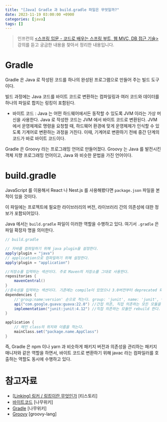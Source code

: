 ```yaml
---
title: "[Java] Gradle 과 build.gradle 파일은 무엇일까?"
date: 2023-11-19 03:00:00 +0900
categories: [java]
tags: []
---
```


> 인프런의 [<스프링 입문 - 코드로 배우는 스프링 부트, 웹 MVC, DB 접근 기술>](https://www.inflearn.com/course/%EC%8A%A4%ED%94%84%EB%A7%81-%EC%9E%85%EB%AC%B8-%EC%8A%A4%ED%94%84%EB%A7%81%EB%B6%80%ED%8A%B8/dashboard) 강의를 듣고 궁금한 내용을 찾아서 정리한 내용입니다.
>

# Gradle

Gradle 은 Java 로 작성된 코드를 하나의 완성된 프로그램으로 만들어 주는 빌드 도구이다.

빌드 과정에는 Java 코드를 바이트 코드로 변환하는 컴파일링과 여러 코드와 데이터를 하나의 파일로 합치는 링킹이 포함된다.

- 바이트 코드 : Java 는 어떤 하드웨어에서든 동작할 수 있도록 JVM 이라는 가상 머신을 사용한다. Java 로 작성한 코드는 JVM 에서 바이트 코드로 변환된다. JVM 에서 운영체제로 명령을 요청할 때, 하드웨어 환경에 맞게 운영체제가 인식할 수 있도록 기계어로 변환하는 과정을 거친다. 이때, 기계어로 변환하기 전에  중간 단계의 코드가 바로 바이트 코드이다.

Gradle 은 Groovy 라는 프로그래밍 언어로 만들어졌다. Groovy 는 Java 를 발전시킨 객체 지향 프로그래밍 언어이고, Java 와 비슷한 문법을 가진 언어이다.

# build.gradle

JavaScript 를 이용해서 React 나 Nest.js 를 사용해봤다면 `package.json` 파일을 본 적이 있을 것이다.

이 파일에는 프로젝트에 필요한 라이브러리의 버전, 라이브러리 간의 의존성에 대한 정보가 포함되어있다.

Java 에서는 `build.gradle` 파일이 이러한 역할을 수행하고 있다. 여기서 `.gradle` 은 파일 확장자 명을 의미한다.

```java
// build.gradle

// 자바를 컴파일하기 위해 java plugin을 설정한다.
apply(plugin = "java")
// application으로 컴파일하기 위해 설정한다.
apply(plugin = "application")

//저장소를 입력하는 섹션이다. 주로 Maven의 저장소를 그대로 사용한다.
repositories {
    mavenCentral()
}
//종속성을 입력하는 섹션이다. 기존에는 compile이 있었으나 3.0버전부터 deprecated 되었다.
dependencies {
    //'group:name:version' 순으로 적는다. group: 'junit', name: 'junit', version: '4.12'식으로도 가능하다.
    api("com.google.guava:guava:22.0") //간접 의존, 직접 의존하는 모든 모듈을 rebuild 한다
    implementation("junit:junit:4.12") //직접 의존하는 모듈만 rebuild 한다.
}

application {
    // 메인 class의 위치와 이름을 적는다.
    mainClass.set("package.name.AppClass")
}
```

즉, Gradle 은 npm 이나 yarn 과 비슷하게 패키지 버전과 의존성을 관리하는 패키지 매니저와 같은 역할을 하면서, 바이트 코드로 변환하기 위해 javac 라는 컴파일러를 호출하는 역할도 동시에 수행하고 있다.

# 참고자료

- [[Linking] 링커 / 링킹이란 무엇인가](https://live-everyday.tistory.com/67) [티스토리]
- [바이트코드](https://namu.wiki/w/%EB%B0%94%EC%9D%B4%ED%8A%B8%EC%BD%94%EB%93%9C) [나무위키]
- [Gradle](https://namu.wiki/w/Gradle) [나무위키]
- [Groovy](https://groovy-lang.org/) [groovy-lang]